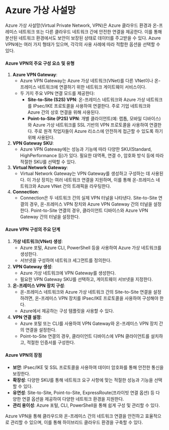 # Azure 가상 사설망

Azure 가상 사설망(Virtual Private Network, VPN)은 Azure 클라우드 환경과 온-프레미스 네트워크 또는 다른 클라우드 네트워크 간에 안전한 연결을 제공한다. 이를 통해 분산된 네트워크 환경에서도 보안이 보장된 상태로 데이터를 주고받을 수 있다. Azure VPN에는 여러 가지 형태가 있으며, 각각의 사용 사례에 따라 적합한 옵션을 선택할 수 있다.

#### Azure VPN의 주요 구성 요소 및 유형

1. **Azure VPN Gateway**:
   * Azure VPN Gateway는 Azure 가상 네트워크(VNet)를 다른 VNet이나 온-프레미스 네트워크에 연결하기 위한 네트워크 게이트웨이 서비스이다.
   * 두 가지 주요 VPN 연결 모드를 제공한다:
     * **Site-to-Site (S2S) VPN**: 온-프레미스 네트워크와 Azure 가상 네트워크를 IPsec/IKE 프로토콜을 사용하여 연결한다. 주로 기업 네트워크와 Azure 간의 상호 연결을 위해 사용된다.
     * **Point-to-Site (P2S) VPN**: 개별 클라이언트(예: 랩톱, 모바일 디바이스)와 Azure 가상 네트워크를 SSL 기반의 VPN 프로토콜을 사용하여 연결한다. 주로 원격 작업자들이 Azure 리소스에 안전하게 접근할 수 있도록 하기 위해 사용된다.
2. **VPN Gateway SKU**:
   * Azure VPN Gateway에는 성능과 기능에 따라 다양한 SKU(Standard, HighPerformance 등)가 있다. 필요한 대역폭, 연결 수, 암호화 방식 등에 따라 적절한 SKU를 선택할 수 있다.
3. **Virtual Network Gateway**:
   * Virtual Network Gateway는 VPN Gateway를 생성하고 구성하는 데 사용된다. 이 가상 장치는 여러 네트워크 연결을 지원하며, 이를 통해 온-프레미스 네트워크와 Azure VNet 간의 트래픽을 라우팅한다.
4. **Connection**:
   * Connection은 두 네트워크 간의 실제 VPN 터널을 나타낸다. Site-to-Site 연결의 경우, 온-프레미스 VPN 장치와 Azure VPN Gateway 간의 터널을 설정한다. Point-to-Site 연결의 경우, 클라이언트 디바이스와 Azure VPN Gateway 간의 터널을 설정한다.

#### Azure VPN 구성의 주요 단계

1. **가상 네트워크(VNet) 생성**:
   * Azure 포털, Azure CLI, PowerShell 등을 사용하여 Azure 가상 네트워크를 생성한다.
   * 서브넷을 구성하여 네트워크 세그먼트를 정의한다.
2. **VPN Gateway 생성**:
   * Azure 가상 네트워크에 VPN Gateway를 생성한다.
   * 필요한 VPN Gateway SKU를 선택하고, 게이트웨이 서브넷을 지정한다.
3. **온-프레미스 VPN 장치 구성**:
   * 온-프레미스 네트워크와 Azure 가상 네트워크 간의 Site-to-Site 연결을 설정하려면, 온-프레미스 VPN 장치를 IPsec/IKE 프로토콜을 사용하여 구성해야 한다.
   * Azure에서 제공하는 구성 템플릿을 사용할 수 있다.
4. **VPN 연결 설정**:
   * Azure 포털 또는 CLI를 사용하여 VPN Gateway와 온-프레미스 VPN 장치 간의 연결을 설정한다.
   * Point-to-Site 연결의 경우, 클라이언트 디바이스에 VPN 클라이언트를 설치하고, 적절한 인증서를 구성한다.

#### Azure VPN의 장점

* **보안**: IPsec/IKE 및 SSL 프로토콜을 사용하여 데이터 암호화를 통해 안전한 통신을 보장한다.
* **확장성**: 다양한 SKU를 통해 네트워크 요구 사항에 맞는 적절한 성능과 기능을 선택할 수 있다.
* **유연성**: Site-to-Site, Point-to-Site, ExpressRoute(프라이빗 연결 옵션) 등 다양한 연결 옵션을 제공하여 다양한 네트워크 환경을 지원한다.
* **관리 용이성**: Azure 포털, CLI, PowerShell을 통해 쉽게 구성 및 관리할 수 있다.

Azure VPN을 통해 클라우드와 온-프레미스 간의 네트워크 연결을 안전하고 효율적으로 관리할 수 있으며, 이를 통해 하이브리드 클라우드 환경을 구축할 수 있다.
